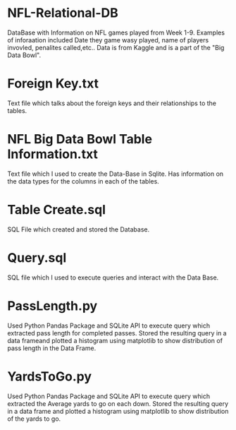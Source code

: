 # NFL-Relational-DB
DataBase with Information on NFL games played from Week 1-9. Examples of inforaation included Date they game wasy played, name of players invovled, penalites called,etc..
Data is from Kaggle and is a part of the "Big Data Bowl". 
# Foreign Key.txt
Text file which talks about the foreign keys and their relationships to the tables. 
# NFL Big Data Bowl Table Information.txt
Text file which I used to create the Data-Base in Sqlite. Has information on the data types for the columns in each of the tables. 
# Table Create.sql
SQL File which created and stored the Database.
# Query.sql
SQL file which I used to execute queries and interact with the Data Base. 
# PassLength.py
Used Python Pandas Package and SQLite API to execute query which extracted pass length for completed passes. 
Stored the resulting query in a data frameand plotted a histogram using matplotlib to show distribution of pass length in the Data Frame.
# YardsToGo.py
Used Python Pandas Package and SQLite API to execute query which extracted the Average yards to go on each down. 
Stored the resulting query in a data frame and plotted a histogram using matplotlib to show distribution of the yards to go.
